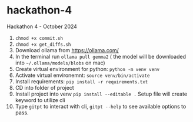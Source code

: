 # hackathon-4

Hackathon 4 - October 2024

1. `chmod +x commit.sh`
1. `chmod +x get_diffs.sh`
1. Download ollama from https://ollama.com/
1. In the terminal run `ollama pull gemma2`
   ( the model will be downloaded into `~/.ollama/models/blobs` on mac)
1. Create virtual environment for python: `python -m venv venv`
1. Activate virtual environemnt: `source venv/bin/activate`
1. Install requirements: `pip install -r requirements.txt`
1. CD into folder of project
1. Install project into venv `pip install --editable .` Setup file will create keyword to utilize cli
1. Type `gitpt` to interact with cli, `gitpt --help` to see available options to pass.

